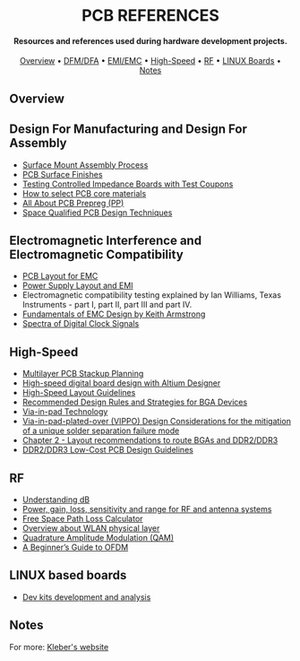 <h1 align="center">
	PCB REFERENCES
	<br>
</h1>

<h4 align="center">Resources and references used during hardware development projects.</h4>

<p align="center">
  	<a href="#overview">Overview</a> •
  	<a href="#design-for-manufacturing-and-design-for-assembly">DFM/DFA</a> •
  	<a href="#electromagnetic-interference-and-electromagnetic-compatibility">EMI/EMC</a> •
  	<a href="#high-speed">High-Speed</a> •
  	<a href="#rf">RF</a> •
	<a href="#linux-based-boards">LINUX Boards</a> •
  	<a href="#notes">Notes</a>
</p>

## Overview

## Design For Manufacturing and Design For Assembly

- [Surface Mount Assembly Process](http://www.surfacemountprocess.com/)
- [PCB Surface Finishes](http://www.epectec.com/downloads/Article-PCB-Surface-Finishes-Advantages-and-Disadvantages.pdf)
- [Testing Controlled Impedance Boards with Test Coupons](https://www.polarinstruments.com/support/cits/AP124.html)
- [How to select PCB core  materials](https://blog.epectec.com/how-to-select-pcb-core-materials)
- [All About PCB Prepreg (PP)](https://pcbboardassembly.com/all-about-pcb-prepreg/)
- [Space Qualified PCB Design Techniques](https://www.ipcindia.org.in/wp-content/uploads/2019/02/ECAD-based-PCB-Design-flow-and-technique_DJ_Bhatt.pdf)


## Electromagnetic Interference and Electromagnetic Compatibility

- [PCB Layout for EMC](https://learnemc.com/pcb-layout)
- [Power Supply Layout and EMI](http://cds.linear.com/docs/en/application-note/an139f.pdf)
- Electromagnetic compatibility testing explained by Ian Williams, Texas Instruments - part I, part II, part III and part IV.
- [Fundamentals of EMC Design by Keith Armstrong](http://www.interferencetechnology.com/wp-content/uploads/2012/04/Armstrong_DDG12.pdf)
- [Spectra of Digital Clock Signals](https://incompliancemag.com/article/spectra-of-digital-clock-signals/)


## High-Speed

- [Multilayer PCB Stackup Planning](http://www.icd.com.au/articles/Stackup_Planning_AN2011_2.pdf)
- [High-speed digital board design with Altium Designer](https://www.fedevel.com/welldoneblog/wp-content/uploads/2011/06/HiSpeedDesignTutorialforAltiumDesigner.pdf)
- [High-Speed Layout Guidelines](http://www.ti.com/lit/an/scaa082a/scaa082a.pdf)
- [Recommended Design Rules and Strategies for BGA Devices](https://www.xilinx.com/support/documentation/user_guides/ug1099-bga-device-design-rules.pdf)
- [Via-in-pad Technology](https://resources.altium.com/pcb-design-blog/increase-your-component-and-trace-high-density-with-via-in-pad-technology)
- ​[Via-in-pad-plated-over (VIPPO) Design Considerations for the mitigation of a unique solder separation failure mode](http://www.circuitinsight.com/pdf/Via-In_Pad_Plated_Over_Design_Considerations_Mitigation_Unique_Solder_Separation_Failure_Mode_smta.pdf)
- [Chapter 2 - Layout recommendations to route BGAs and DDR2/DDR3](https://www.nxp.com/docs/en/user-guide/MX53UG.pdf)
- [DDR2/DDR3 Low-Cost PCB Design Guidelines](https://www.xilinx.com/support/documentation/white_papers/wp484-a7-s7-ddr2-3-pcb.pdf)

## RF

- [Understanding dB](http://www.ab4oj.com/test/docs/rs_db.pdf)
- [Power, gain, loss, sensitivity and range for RF and antenna systems](http://afar.net/tutorials/how-far/)
- [Free Space Path Loss Calculator](https://www.pasternack.com/t-calculator-fspl.aspx)
- [Overview about WLAN physical layer](http://download.ni.com/evaluation/rf/Introduction_to_WLAN_Testing.pdf)
- [Quadrature Amplitude Modulation (QAM)](https://wirelesspi.com/quadrature-amplitude-modulation-qam/)
- [A Beginner’s Guide to OFDM](https://wirelesspi.com/a-beginners-guide-to-ofdm/)

## LINUX based boards
- [Dev kits development and analysis](https://jaycarlson.net/embedded-linux/#1602628480903-d6715b70-af87)

## Notes

For more: [Kleber's website](https://kleberrgouveia.wixsite.com/home/goodstuff)
